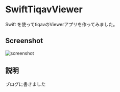 SwiftTiqavViewer
================

Swift を使ってtiqavのViewerアプリを作ってみました。  

## Screenshot

![screenshot](https://raw.githubusercontent.com/himaratsu/SwiftTiqavViewer/master/SwiftTiqavViewer/screenshot01.png)


## 説明

ブログに書きました
